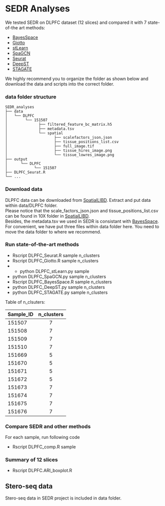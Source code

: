 # SEDR Analyses
We tested SEDR on DLPFC dataset (12 slices) and compared it with 7 state-of-the art methods: 

* [BayesSpace](https://github.com/edward130603/BayesSpace)
* [Giotto](https://github.com/RubD/Giotto)
* [stLearn](https://github.com/BiomedicalMachineLearning/stLearn)
* [SpaGCN](https://github.com/jianhuupenn/SpaGCN)
* [Seurat](https://satijalab.org/seurat/)
* [DeepST](https://github.com/JiangBioLab/DeepST)
* [STAGATE](https://github.com/zhanglabtools/STAGATE)


We highly recommend you to organize the folder as shown below and download the data and scripts into the correct folder. 


### data folder structure


    SEDR_analyses
    ├── data
    │   └── DLPFC
    │        └── 151507
    │              ├── filtered_feature_bc_matrix.h5
    │              ├── metadata.tsv 
    │              └── spatial
    │                     ├── scalefactors_json.json  
    │                     ├── tissue_positions_list.csv  
    │                     ├── full_image.tif  
    │                     ├── tissue_hires_image.png  
    │                     └── tissue_lowres_image.png  
    ├── output      
    │      └── DLPFC          
    │            └── 151507
    ├── DLPFC_Seurat.R  
    └── ...  


### Download data
DLPFC data can be downloaded from [SpatialLIBD](https://github.com/LieberInstitute/HumanPilot/). 
Extract and put data within data/DLPFC folder.  
Please notice that the scale_factors_json.json and tissue_positions_list.csv can be found in 10X folder in [SpatialLIBD](https://github.com/LieberInstitute/HumanPilot/).  
Besides, the metadata.tsv we used in SEDR is consistant with [BayesSpace](https://github.com/edward130603/BayesSpace).  
For convenient, we have put three files within data folder here. You need to move the data folder to where we recommend. 


### Run state-of-the-art methods
* Rscript DLPFC_Seurat.R sample n_clusters
* Rscript DLPFC_Giotto.R sample n_clusters
* * python DLPFC_stLearn.py sample
* python DLPFC_SpaGCN.py sample n_clusters
* Rscript DLPFC_BayesSpace.R sample n_clusters
* python DLPFC_DeepST.py sample n_clusters
* python DLPFC_STAGATE.py sample n_clusters


Table of n_clsuters:
  
|Sample_ID|n_clusters|
| ------------- |:-------------:|
|151507|7|
|151508|7|
|151509|7|
|151510|7|
|151669|5|
|151670|5|
|151671|5|
|151672|5|
|151673|7|
|151674|7|
|151675|7|
|151676|7|


### Compare SEDR and other methods
For each sample, run following code
* Rscript DLPFC_comp.R sample

### Summary of 12 slices
* Rscript DLPFC.ARI_boxplot.R


## Stero-seq data
Stero-seq data in SEDR project is included in data folder. 
